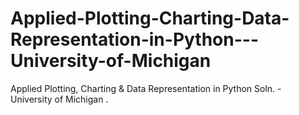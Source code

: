 # Applied-Plotting-Charting-Data-Representation-in-Python---University-of-Michigan
Applied Plotting, Charting &amp; Data Representation in Python Soln. - University of Michigan .
